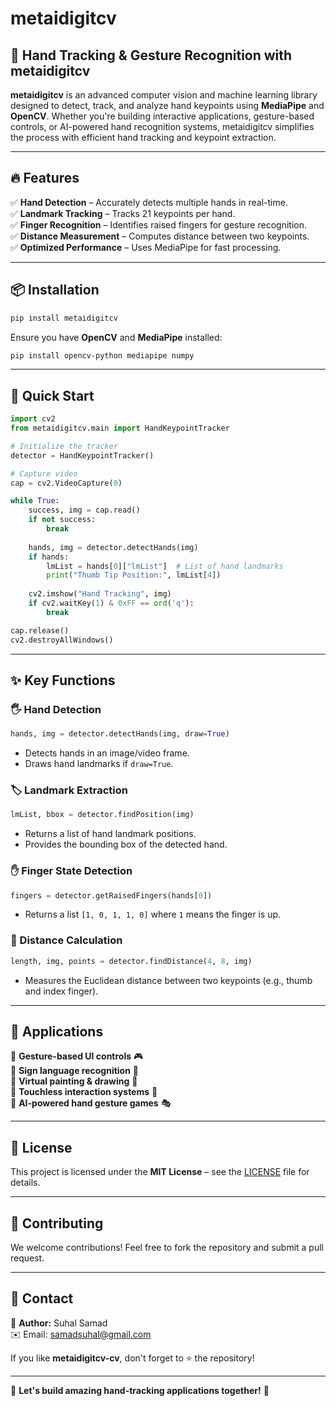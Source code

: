 # metaidigitcv

## 🚀 Hand Tracking & Gesture Recognition with metaidigitcv

**metaidigitcv** is an advanced computer vision and machine learning library designed to detect, track, and analyze hand keypoints using **MediaPipe** and **OpenCV**. Whether you're building interactive applications, gesture-based controls, or AI-powered hand recognition systems, metaidigitcv simplifies the process with efficient hand tracking and keypoint extraction.

---

## 🔥 Features

✅ **Hand Detection** – Accurately detects multiple hands in real-time.  
✅ **Landmark Tracking** – Tracks 21 keypoints per hand.  
✅ **Finger Recognition** – Identifies raised fingers for gesture recognition.  
✅ **Distance Measurement** – Computes distance between two keypoints.  
✅ **Optimized Performance** – Uses MediaPipe for fast processing.  

---

## 📦 Installation

```bash
pip install metaidigitcv
```

Ensure you have **OpenCV** and **MediaPipe** installed:

```bash
pip install opencv-python mediapipe numpy
```

---

## 🎯 Quick Start

```python
import cv2
from metaidigitcv.main import HandKeypointTracker

# Initialize the tracker
detector = HandKeypointTracker()

# Capture video
cap = cv2.VideoCapture(0)

while True:
    success, img = cap.read()
    if not success:
        break
    
    hands, img = detector.detectHands(img)
    if hands:
        lmList = hands[0]["lmList"]  # List of hand landmarks
        print("Thumb Tip Position:", lmList[4])
    
    cv2.imshow("Hand Tracking", img)
    if cv2.waitKey(1) & 0xFF == ord('q'):
        break

cap.release()
cv2.destroyAllWindows()
```

---

## ✨ Key Functions

### 🖐 Hand Detection
```python
hands, img = detector.detectHands(img, draw=True)
```
- Detects hands in an image/video frame.
- Draws hand landmarks if `draw=True`.

### 🏷️ Landmark Extraction
```python
lmList, bbox = detector.findPosition(img)
```
- Returns a list of hand landmark positions.
- Provides the bounding box of the detected hand.

### ✋ Finger State Detection
```python
fingers = detector.getRaisedFingers(hands[0])
```
- Returns a list `[1, 0, 1, 1, 0]` where `1` means the finger is up.

### 📏 Distance Calculation
```python
length, img, points = detector.findDistance(4, 8, img)
```
- Measures the Euclidean distance between two keypoints (e.g., thumb and index finger).

---

## 🎯 Applications

🔹 **Gesture-based UI controls** 🎮  
🔹 **Sign language recognition** 🤟  
🔹 **Virtual painting & drawing** 🎨  
🔹 **Touchless interaction systems** 🤖  
🔹 **AI-powered hand gesture games** 🎭  

---

## 📜 License

This project is licensed under the **MIT License** – see the [LICENSE](LICENSE) file for details.

---

## 🤝 Contributing

We welcome contributions! Feel free to fork the repository and submit a pull request.

---

## 📧 Contact

👤 **Author:** Suhal Samad  
✉️ Email: [samadsuhal@gmail.com](mailto:samadsuhal@gmail.com)  

If you like **metaidigitcv-cv**, don't forget to ⭐ the repository!

---

🚀 **Let's build amazing hand-tracking applications together!** 🚀

